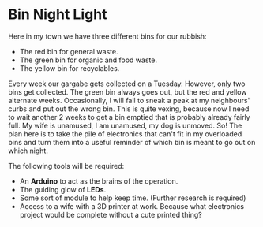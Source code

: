 # Bin Night Light

Here in my town we have three different bins for our rubbish:

- The red bin for general waste.
- The green bin for organic and food waste.
- The yellow bin for recyclables.

Every week our gargabe gets collected on a Tuesday. However, only two bins get collected. The green bin always goes out, but the red and yellow alternate weeks. Occasionally, I will fail to sneak a peak at my neighbours' curbs and put out the wrong bin. This is quite vexing, because now I need to wait another 2 weeks to get a bin emptied that is probably already fairly full. My wife is unamused, I am unamused, my dog is unmoved. So! The plan here is to take the pile of electronics that can't fit in my overloaded bins and turn them into a useful reminder of which bin is meant to go out on which night.

The following tools will be required:
- An **Arduino** to act as the brains of the operation.
- The guiding glow of **LEDs**.
- Some sort of module to help keep time. (Further research is required)
- Access to a wife with a 3D printer at work. Because what electronics project would be complete without a cute printed thing?

